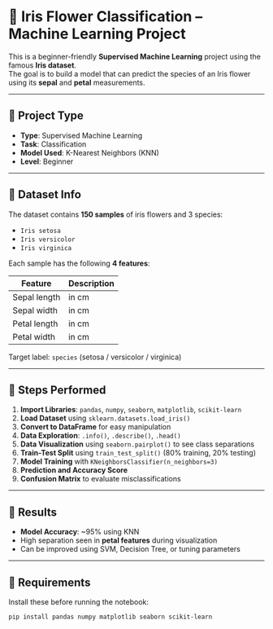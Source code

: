 # 🌸 Iris Flower Classification – Machine Learning Project

This is a beginner-friendly **Supervised Machine Learning** project using the famous **Iris dataset**.  
The goal is to build a model that can predict the species of an Iris flower using its **sepal** and **petal** measurements.

---

## 📌 Project Type

- **Type**: Supervised Machine Learning
- **Task**: Classification
- **Model Used**: K-Nearest Neighbors (KNN)
- **Level**: Beginner

---

## 📂 Dataset Info

The dataset contains **150 samples** of iris flowers and 3 species:

- `Iris setosa`
- `Iris versicolor`
- `Iris virginica`

Each sample has the following **4 features**:

| Feature        | Description               |
|----------------|---------------------------|
| Sepal length   | in cm                     |
| Sepal width    | in cm                     |
| Petal length   | in cm                     |
| Petal width    | in cm                     |

Target label: `species` (setosa / versicolor / virginica)

---

## 🧠 Steps Performed

1. **Import Libraries**: `pandas`, `numpy`, `seaborn`, `matplotlib`, `scikit-learn`
2. **Load Dataset** using `sklearn.datasets.load_iris()`
3. **Convert to DataFrame** for easy manipulation
4. **Data Exploration**: `.info()`, `.describe()`, `.head()`
5. **Data Visualization** using `seaborn.pairplot()` to see class separations
6. **Train-Test Split** using `train_test_split()` (80% training, 20% testing)
7. **Model Training** with `KNeighborsClassifier(n_neighbors=3)`
8. **Prediction and Accuracy Score**
9. **Confusion Matrix** to evaluate misclassifications

---

## 🚀 Results

- **Model Accuracy**: ~95% using KNN
- High separation seen in **petal features** during visualization
- Can be improved using SVM, Decision Tree, or tuning parameters

---

## 📎 Requirements

Install these before running the notebook:

```bash
pip install pandas numpy matplotlib seaborn scikit-learn
